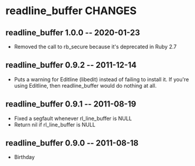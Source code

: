 # readline_buffer CHANGES

## readline_buffer 1.0.0 -- 2020-01-23

* Removed the call to rb_secure because it's deprecated in Ruby 2.7

## readline_buffer 0.9.2 -- 2011-12-14

* Puts a warning for Editline (libedit) instead of failing to install it.
  If you're using Editline, then readline_buffer would do nothing at all.

## readline_buffer 0.9.1 -- 2011-08-19

* Fixed a segfault whenever rl_line_buffer is NULL
* Return nil if rl_line_buffer is NULL

## readline_buffer 0.9.0 -- 2011-08-18

* Birthday

